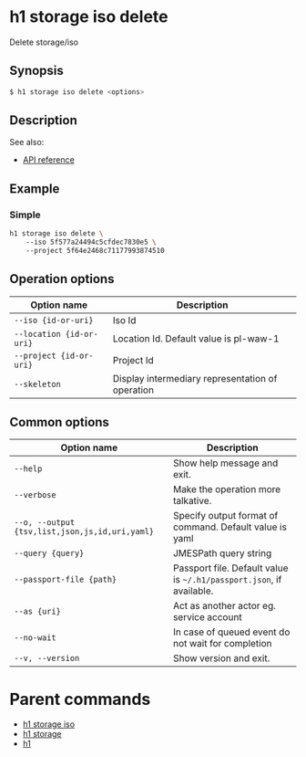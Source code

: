 
# h1 storage iso delete

Delete storage/iso

## Synopsis

```bash
$ h1 storage iso delete <options>
```

## Description

See also:

* [API reference](https://api.hyperone.com/v2/docs#operation/storage_project_iso_delete)

## Example


### Simple

```bash
h1 storage iso delete \ 
	--iso 5f577a24494c5cfdec7830e5 \ 
	--project 5f64e2468c71177993874510
```

## Operation options

| Option name                  | Description                                      |
| ---------------------------- | ------------------------------------------------ |
| ```--iso {id-or-uri}```      | Iso Id                                           |
| ```--location {id-or-uri}``` | Location Id. Default value is pl-waw-1           |
| ```--project {id-or-uri}```  | Project Id                                       |
| ```--skeleton```             | Display intermediary representation of operation |

## Common options

| Option name                                        | Description                                                              |
| -------------------------------------------------- | ------------------------------------------------------------------------ |
| ```--help```                                       | Show help message and exit.                                              |
| ```--verbose```                                    | Make the operation more talkative.                                       |
| ```--o, --output {tsv,list,json,js,id,uri,yaml}``` | Specify output format of command. Default value is yaml                  |
| ```--query {query}```                              | JMESPath query string                                                    |
| ```--passport-file {path}```                       | Passport file. Default value is ```~/.h1/passport.json```, if available. |
| ```--as {uri}```                                   | Act as another actor eg. service account                                 |
| ```--no-wait```                                    | In case of queued event do not wait for completion                       |
| ```--v, --version```                               | Show version and exit.                                                   |

# Parent commands

* [h1 storage iso](./../README.md)
* [h1 storage](./../../README.md)
* [h1](./../../../README.md)

